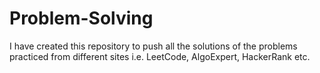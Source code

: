# Problem-Solving
I have created this repository to push all the solutions of the problems practiced from different sites i.e. LeetCode, AlgoExpert, HackerRank etc.

